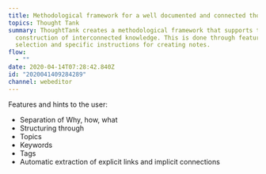 ```yaml
---
title: Methodological framework for a well documented and connected thought
topics: Thought Tank
summary: ThoughtTank creates a methodological framework that supports the
  construction of interconnected knowledge. This is done through feature
  selection and specific instructions for creating notes.
flow:
  - ""
date: 2020-04-14T07:28:42.840Z
id: "2020041409284289"
channel: webeditor
---
```

Features and hints to the user:

- Separation of Why, how, what
- Structuring through
- Topics
- Keywords
- Tags
- Automatic extraction of explicit links and implicit connections
